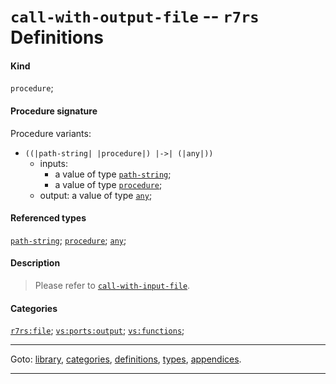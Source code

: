 

<a id='definition__r7rs__call-with-output-file'></a>

# `call-with-output-file` -- `r7rs` Definitions


#### Kind

`procedure`;


#### Procedure signature

Procedure variants:
 * `((|path-string| |procedure|) |->| (|any|))`
   * inputs:
     * a value of type [`path-string`](../../r7rs/types/path-string.md#type__r7rs__path-string);
     * a value of type [`procedure`](../../r7rs/types/procedure.md#type__r7rs__procedure);
   * output: a value of type [`any`](../../r7rs/types/any.md#type__r7rs__any);


#### Referenced types

[`path-string`](../../r7rs/types/path-string.md#type__r7rs__path-string);
[`procedure`](../../r7rs/types/procedure.md#type__r7rs__procedure);
[`any`](../../r7rs/types/any.md#type__r7rs__any);


#### Description

> Please refer to [`call-with-input-file`](../../r7rs/definitions/call-with-input-file.md#definition__r7rs__call-with-input-file).


#### Categories

[`r7rs:file`](../../r7rs/categories/r7rs_3a_file.md#category__r7rs__r7rs_3a_file);
[`vs:ports:output`](../../r7rs/categories/vs_3a_ports_3a_output.md#category__r7rs__vs_3a_ports_3a_output);
[`vs:functions`](../../r7rs/categories/vs_3a_functions.md#category__r7rs__vs_3a_functions);

----

Goto: [library](../../r7rs/_index.md#library__r7rs), [categories](../../r7rs/categories/_index.md#toc__r7rs__categories), [definitions](../../r7rs/definitions/_index.md#toc__r7rs__definitions), [types](../../r7rs/types/_index.md#toc__r7rs__types), [appendices](../../r7rs/appendices/_index.md#toc__r7rs__appendices).

----

